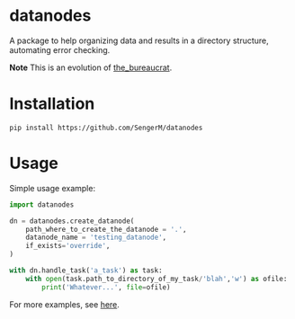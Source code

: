 # datanodes

A package to help organizing data and results in a directory structure, automating error checking.

**Note** This is an evolution of [the_bureaucrat](https://github.com/SengerM/the_bureaucrat).

# Installation

```
pip install https://github.com/SengerM/datanodes
```

# Usage

Simple usage example:

```python
import datanodes

dn = datanodes.create_datanode(
	path_where_to_create_the_datanode = '.', 
	datanode_name = 'testing_datanode', 
	if_exists='override',
)

with dn.handle_task('a_task') as task:
	with open(task.path_to_directory_of_my_task/'blah','w') as ofile:
		print('Whatever...', file=ofile)
```

For more examples, see [here](examples).
